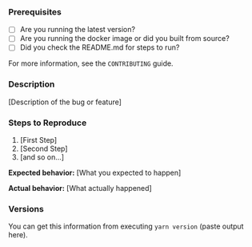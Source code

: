 ### Prerequisites

- [ ] Are you running the latest version?
- [ ] Are you running the docker image or did you built from source?
- [ ] Did you check the README.md for steps to run?

For more information, see the `CONTRIBUTING` guide.

### Description

[Description of the bug or feature]

### Steps to Reproduce

1. [First Step]
2. [Second Step]
3. [and so on...]

**Expected behavior:** [What you expected to happen]

**Actual behavior:** [What actually happened]

### Versions

You can get this information from executing `yarn version` (paste output here).

